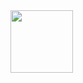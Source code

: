 <img src="https://images-wixmp-ed30a86b8c4ca887773594c2.wixmp.com/f/fadc668e-5f6a-4648-9d27-e91eb6973da7/d5nay7b-9991c1db-0f4a-4f3f-a95a-0b53947a14f9.png?token=eyJ0eXAiOiJKV1QiLCJhbGciOiJIUzI1NiJ9.eyJzdWIiOiJ1cm46YXBwOiIsImlzcyI6InVybjphcHA6Iiwib2JqIjpbW3sicGF0aCI6IlwvZlwvZmFkYzY2OGUtNWY2YS00NjQ4LTlkMjctZTkxZWI2OTczZGE3XC9kNW5heTdiLTk5OTFjMWRiLTBmNGEtNGYzZi1hOTVhLTBiNTM5NDdhMTRmOS5wbmcifV1dLCJhdWQiOlsidXJuOnNlcnZpY2U6ZmlsZS5kb3dubG9hZCJdfQ.4OTnQppPUHagiTv0OQlzaJES80m5psQryBQQuXKxPKE" style="width: 100;">

